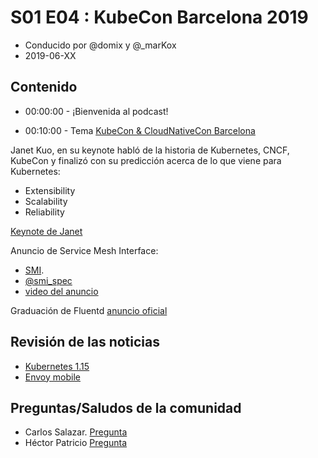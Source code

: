 # S01 E04 : KubeCon Barcelona 2019

- Conducido por @domix y @_marKox
- 2019-06-XX

## Contenido

- 00:00:00 - ¡Bienvenida al podcast!

<!---
- 00:04:00 - Revisión de las noticias
--->

- 00:10:00 - Tema
[KubeCon & CloudNativeCon Barcelona](https://events.linuxfoundation.org/events/kubecon-cloudnativecon-europe-2019/)

Janet Kuo, en su keynote habló de la historia de Kubernetes, CNCF, KubeCon y finalizó con su predicción acerca de lo que viene para Kubernetes:

  - Extensibility
  - Scalability
  - Reliability

[Keynote de Janet](https://www.youtube.com/watch?v=jISu86XmkHE)

Anuncio de Service Mesh Interface:
- [SMI](https://smi-spec.io/).
- [@smi_spec](https://twitter.com/smi_spec)
- [video del anuncio](https://www.youtube.com/watch?v=gDLD8gyd7J8)

Graduación de Fluentd [anuncio oficial](https://www.cncf.io/announcement/2019/04/11/cncf-announces-fluentd-graduation/)

## Revisión de las noticias

* [Kubernetes 1.15](https://kubernetes.io/blog/2019/06/19/kubernetes-1-15-release-announcement/)
* [Envoy mobile](https://eng.lyft.com/announcing-envoy-mobile-5c2067d9ade0)


## Preguntas/Saludos de la comunidad

* Carlos Salazar. [Pregunta](https://twitter.com/chuucksc/status/1147970859904176128)
* Héctor Patricio [Pregunta](https://www.facebook.com/730608814/posts/10157208622688815?s=730608814&sfns=mo)

